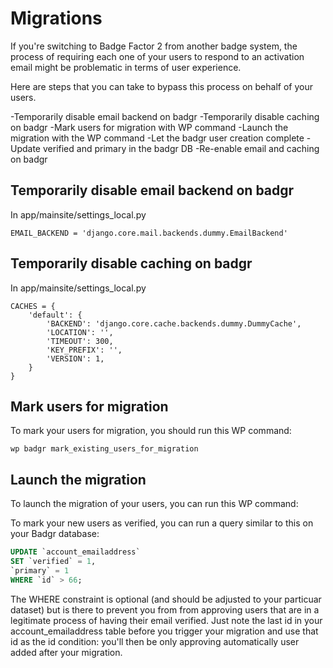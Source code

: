 # Migrations
If you're switching to Badge Factor 2 from another badge system, the process of requiring each one of your users to respond to an activation email might be problematic in terms of user experience.

Here are steps that you can take to bypass this process on behalf of your users.

-Temporarily disable email backend on badgr
-Temporarily disable caching on badgr
-Mark users for migration with WP command
-Launch the migration with the WP command
-Let the badgr user creation complete
-Update verified and primary in the badgr DB
-Re-enable email and caching on badgr

## Temporarily disable email backend on badgr
In app/mainsite/settings_local.py
```
EMAIL_BACKEND = 'django.core.mail.backends.dummy.EmailBackend'

```

## Temporarily disable caching on badgr
In app/mainsite/settings_local.py
```
CACHES = {
    'default': {
        'BACKEND': 'django.core.cache.backends.dummy.DummyCache',
        'LOCATION': '',
        'TIMEOUT': 300,
        'KEY_PREFIX': '',
        'VERSION': 1,
    }
}
```

## Mark users for migration

To mark your users for migration, you should run this WP command:
```
wp badgr mark_existing_users_for_migration
```

## Launch the migration

To launch the migration of your users, you can run this WP command:


To mark your new users as verified, you can run a query similar to this on your Badgr database:

```sql
UPDATE `account_emailaddress`
SET `verified` = 1,
`primary` = 1
WHERE `id` > 66;
```

The WHERE constraint is optional (and should be adjusted to your particuar dataset) but is there to prevent you from
from approving users that are in a legitimate process of having their email verified. Just note the last id in your account_emailaddress table before you trigger your migration and use that id as the id condition: you'll then be only approving automatically user added after your migration.
